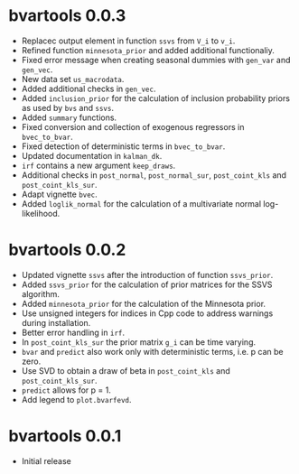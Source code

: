# bvartools 0.0.3

* Replacec output element in function `ssvs` from `V_i` to `v_i`.
* Refined function `minnesota_prior` and added additional functionaliy.
* Fixed error message when creating seasonal dummies with `gen_var` and `gen_vec`.
* New data set `us_macrodata`.
* Added additional checks in `gen_vec`.
* Added `inclusion_prior` for the calculation of inclusion probability priors as used by `bvs` and `ssvs`.
* Added `summary` functions.
* Fixed conversion and collection of exogenous regressors in `bvec_to_bvar`.
* Fixed detection of deterministic terms in `bvec_to_bvar`.
* Updated documentation in `kalman_dk`.
* `irf` contains a new argument `keep_draws`.
* Additional checks in `post_normal`, `post_normal_sur`, `post_coint_kls` and `post_coint_kls_sur`.
* Adapt vignette `bvec`.  
* Added `loglik_normal` for the calculation of a multivariate normal log-likelihood.

# bvartools 0.0.2

* Updated vignette `ssvs` after the introduction of function `ssvs_prior`.
* Added `ssvs_prior` for the calculation of prior matrices for the SSVS algorithm.
* Added `minnesota_prior` for the calculation of the Minnesota prior.
* Use unsigned integers for indices in Cpp code to address warnings during installation.
* Better error handling in `irf`.
* In `post_coint_kls_sur` the prior matrix `g_i` can be time varying.
* `bvar` and `predict` also work only with deterministic terms, i.e. p can be zero.
* Use SVD to obtain a draw of beta in `post_coint_kls` and `post_coint_kls_sur`.
* `predict` allows for p = 1.
* Add legend to `plot.bvarfevd`.

# bvartools 0.0.1

* Initial release